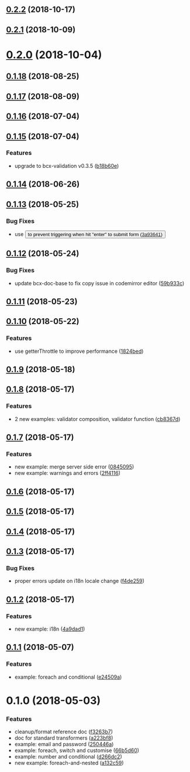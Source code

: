 <a name="0.2.2"></a>
## [0.2.2](https://github.com/buttonwoodcx/doc-bcx-validation/compare/v0.2.1...v0.2.2) (2018-10-17)



<a name="0.2.1"></a>
## [0.2.1](https://github.com/buttonwoodcx/doc-bcx-validation/compare/v0.2.0...v0.2.1) (2018-10-09)



<a name="0.2.0"></a>
# [0.2.0](https://github.com/buttonwoodcx/doc-bcx-validation/compare/v0.1.18...v0.2.0) (2018-10-04)



<a name="0.1.18"></a>
## [0.1.18](https://github.com/buttonwoodcx/doc-bcx-validation/compare/v0.1.17...v0.1.18) (2018-08-25)



<a name="0.1.17"></a>
## [0.1.17](https://github.com/buttonwoodcx/doc-bcx-validation/compare/v0.1.16...v0.1.17) (2018-08-09)



<a name="0.1.16"></a>
## [0.1.16](https://github.com/buttonwoodcx/doc-bcx-validation/compare/v0.1.15...v0.1.16) (2018-07-04)



<a name="0.1.15"></a>
## [0.1.15](https://github.com/buttonwoodcx/doc-bcx-validation/compare/v0.1.14...v0.1.15) (2018-07-04)


### Features

* upgrade to bcx-validation v0.3.5 ([b18b60e](https://github.com/buttonwoodcx/doc-bcx-validation/commit/b18b60e))



<a name="0.1.14"></a>
## [0.1.14](https://github.com/buttonwoodcx/doc-bcx-validation/compare/v0.1.13...v0.1.14) (2018-06-26)



<a name="0.1.13"></a>
## [0.1.13](https://github.com/buttonwoodcx/doc-bcx-validation/compare/v0.1.12...v0.1.13) (2018-05-25)


### Bug Fixes

* use <button type="button"> to prevent triggering when hit "enter" to submit form ([3a93641](https://github.com/buttonwoodcx/doc-bcx-validation/commit/3a93641))



<a name="0.1.12"></a>
## [0.1.12](https://github.com/buttonwoodcx/doc-bcx-validation/compare/v0.1.11...v0.1.12) (2018-05-24)


### Bug Fixes

* update bcx-doc-base to fix copy issue in codemirror editor ([59b933c](https://github.com/buttonwoodcx/doc-bcx-validation/commit/59b933c))



<a name="0.1.11"></a>
## [0.1.11](https://github.com/buttonwoodcx/doc-bcx-validation/compare/v0.1.10...v0.1.11) (2018-05-23)



<a name="0.1.10"></a>
## [0.1.10](https://github.com/buttonwoodcx/doc-bcx-validation/compare/v0.1.9...v0.1.10) (2018-05-22)


### Features

* use getterThrottle to improve performance ([1824bed](https://github.com/buttonwoodcx/doc-bcx-validation/commit/1824bed))



<a name="0.1.9"></a>
## [0.1.9](https://github.com/buttonwoodcx/doc-bcx-validation/compare/v0.1.8...v0.1.9) (2018-05-18)



<a name="0.1.8"></a>
## [0.1.8](https://github.com/buttonwoodcx/doc-bcx-validation/compare/v0.1.7...v0.1.8) (2018-05-17)


### Features

* 2 new examples: validator composition, validator function ([cb8367d](https://github.com/buttonwoodcx/doc-bcx-validation/commit/cb8367d))



<a name="0.1.7"></a>
## [0.1.7](https://github.com/buttonwoodcx/doc-bcx-validation/compare/v0.1.6...v0.1.7) (2018-05-17)


### Features

* new example: merge server side error ([0845095](https://github.com/buttonwoodcx/doc-bcx-validation/commit/0845095))
* new example: warnings and errors ([2ff4116](https://github.com/buttonwoodcx/doc-bcx-validation/commit/2ff4116))



<a name="0.1.6"></a>
## [0.1.6](https://github.com/buttonwoodcx/doc-bcx-validation/compare/v0.1.5...v0.1.6) (2018-05-17)



<a name="0.1.5"></a>
## [0.1.5](https://github.com/buttonwoodcx/doc-bcx-validation/compare/v0.1.4...v0.1.5) (2018-05-17)



<a name="0.1.4"></a>
## [0.1.4](https://github.com/buttonwoodcx/doc-bcx-validation/compare/v0.1.3...v0.1.4) (2018-05-17)



<a name="0.1.3"></a>
## [0.1.3](https://github.com/buttonwoodcx/doc-bcx-validation/compare/v0.1.2...v0.1.3) (2018-05-17)


### Bug Fixes

* proper errors update on i18n locale change ([f4de259](https://github.com/buttonwoodcx/doc-bcx-validation/commit/f4de259))



<a name="0.1.2"></a>
## [0.1.2](https://github.com/buttonwoodcx/doc-bcx-validation/compare/v0.1.1...v0.1.2) (2018-05-17)


### Features

* new example: i18n ([4a9dad1](https://github.com/buttonwoodcx/doc-bcx-validation/commit/4a9dad1))



<a name="0.1.1"></a>
## [0.1.1](https://github.com/buttonwoodcx/doc-bcx-validation/compare/v0.1.0...v0.1.1) (2018-05-07)


### Features

* example: foreach and conditional ([e24509a](https://github.com/buttonwoodcx/doc-bcx-validation/commit/e24509a))



<a name="0.1.0"></a>
# 0.1.0 (2018-05-03)


### Features

* cleanup/format reference doc ([f3263b7](https://github.com/buttonwoodcx/doc-bcx-validation/commit/f3263b7))
* doc for standard transformers ([a223bf8](https://github.com/buttonwoodcx/doc-bcx-validation/commit/a223bf8))
* example: email and password ([250446a](https://github.com/buttonwoodcx/doc-bcx-validation/commit/250446a))
* example: foreach, switch and customise ([66b5d60](https://github.com/buttonwoodcx/doc-bcx-validation/commit/66b5d60))
* example: number and conditional ([d266dc2](https://github.com/buttonwoodcx/doc-bcx-validation/commit/d266dc2))
* new example: foreach-and-nested ([a132c59](https://github.com/buttonwoodcx/doc-bcx-validation/commit/a132c59))




